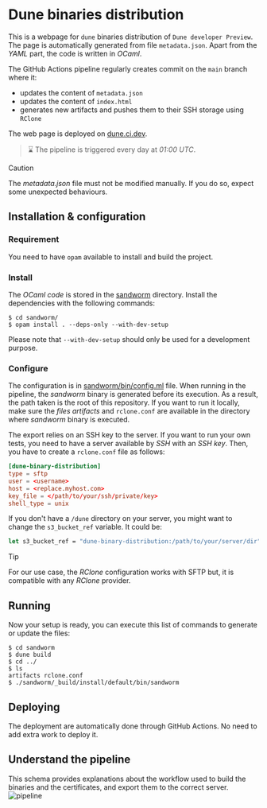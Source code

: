 # Dune binaries distribution

This is a webpage for `dune` binaries distribution of `Dune developer Preview`.
The page is automatically generated from file `metadata.json`. Apart from the
_YAML_ part, the code is written in _OCaml_.

The GitHub Actions pipeline regularly creates commit on the `main` branch where
it:
- updates the content of `metadata.json`
- updates the content of `index.html`
- generates new artifacts and pushes them to their SSH storage using `RClone`

The web page is deployed on [dune.ci.dev](https://dune.ci.dev).

> :hourglass: The pipeline is triggered every day at _01:00 UTC_.

> [!CAUTION]
> The _metadata.json_ file must not be modified manually. If you do so, expect some unexpected behaviours.


## Installation & configuration

### Requirement

You need to have `opam` available to install and build the project.

### Install

The _OCaml code_ is stored in the [sandworm](./sandworm/) directory. Install
the dependencies with the following commands:

```shell
$ cd sandworm/
$ opam install . --deps-only --with-dev-setup
```

Please note that `--with-dev-setup` should only be used for a development
purpose.

### Configure

The configuration is in [sandworm/bin/config.ml](./sandworm/bin/config.ml)
file. When running in the pipeline, the _sandworm_ binary is generated before
its execution. As a result, the path taken is the root of this repository. If
you want to run it locally, make sure the _files artifacts_ and `rclone.conf`
are available in the directory where _sandworm_ binary is executed.

The export relies on an SSH key to the server. If you want to run your own
tests, you need to have a server available by _SSH_ with an _SSH key_. Then,
you have to create a `rclone.conf` file as follows:

```toml
[dune-binary-distribution]
type = sftp
user = <username>
host = <replace.myhost.com>
key_file = </path/to/your/ssh/private/key>
shell_type = unix
```

If you don't have a `/dune` directory on your server, you might want to change
the `s3_bucket_ref` variable. It could be:

```ocaml
let s3_bucket_ref = "dune-binary-distribution:/path/to/your/server/dir"
```

> [!TIP]
> For our use case, the _RClone_ configuration works with SFTP but, it is
> compatible with any _RClone_ provider.

## Running

Now your setup is ready, you can execute this list of commands to generate or
update the files:

```shell
$ cd sandworm
$ dune build
$ cd ../
$ ls
artifacts rclone.conf
$ ./sandworm/_build/install/default/bin/sandworm
```

## Deploying

The deployment are automatically done through GitHub Actions. No need to add
extra work to deploy it.

## Understand the pipeline

This schema provides explanations about the workflow used to build the binaries and the certificates, and export them to the correct server.
![pipeline](https://github.com/user-attachments/assets/0db47097-49b6-4322-96ca-e2bf744b78c5)
